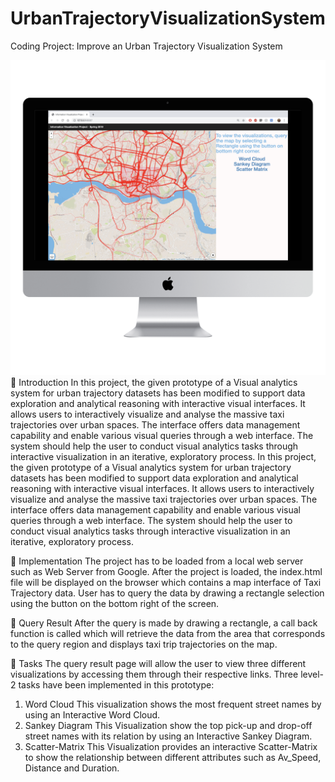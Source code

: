# UrbanTrajectoryVisualizationSystem
Coding Project: Improve an Urban Trajectory Visualization System

![alt text](https://github.com/sahilsood/UrbanTrajectoryVisualizationSystem/blob/master/urbn.png)
	Introduction 
In this project, the given prototype of a Visual analytics system for urban trajectory datasets has been modified to support data exploration and analytical reasoning with interactive visual interfaces. It allows users to interactively visualize and analyse the massive taxi trajectories over urban spaces. The interface offers data management capability and enable various visual queries through a web interface. The system should help the user to conduct visual analytics tasks through interactive visualization in an iterative, exploratory process. 
In this project, the given prototype of a Visual analytics system for urban trajectory datasets has been modified to support data exploration and analytical reasoning with interactive visual interfaces. It allows users to interactively visualize and analyse the massive taxi trajectories over urban spaces. The interface offers data management capability and enable various visual queries through a web interface. The system should help the user to conduct visual analytics tasks through interactive visualization in an iterative, exploratory process. 

	Implementation
The project has to be loaded from a local web server such as Web Server from Google. After the project is loaded, the index.html file will be displayed on the browser which contains a map interface of Taxi Trajectory data. User has to query the data by drawing a rectangle selection using the button on the bottom right of the screen.

	Query Result
After the query is made by drawing a rectangle, a call back function is called which will retrieve the data from the area that corresponds to the query region and displays taxi trip trajectories on the map.
 
	Tasks
The query result page will allow the user to view three different visualizations by accessing them through their respective links. Three level-2 tasks have been implemented in this prototype:

1.	Word Cloud
This visualization shows the most frequent street names by using an Interactive Word Cloud.
2.	Sankey Diagram
This Visualization show the top pick-up and drop-off street names with its relation by using an Interactive Sankey Diagram.
3.	Scatter-Matrix
This Visualization provides an interactive Scatter-Matrix to show the relationship between different attributes such as Av_Speed, Distance and Duration.
